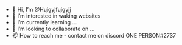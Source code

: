 - 👋 Hi, I’m @Hujgyjfujgyjj
- 👀 I’m interested in waking websites
- 🌱 I’m currently learning ...
- 💞️ I’m looking to collaborate on ...
- 📫 How to reach me - contact me on discord ONE PERSON#2737

<!---
Hujgyjfujgyjj/Hujgyjfujgyjj is a ✨ special ✨ repository because its `README.md` (this file) appears on your GitHub profile.
You can click the Preview link to take a look at your changes.
--->
